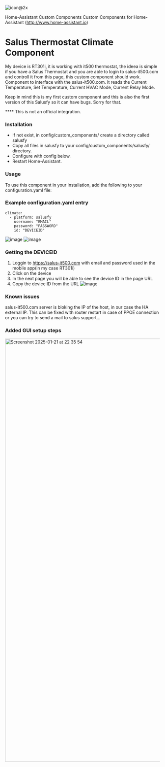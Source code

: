 ![icon@2x](https://github.com/user-attachments/assets/61c52769-9e92-43cb-b9ea-66ac353db157) 

Home-Assistant Custom Components
Custom Components for Home-Assistant (http://www.home-assistant.io)

# Salus Thermostat Climate Component
My device is RT301i, it is working with it500 thermostat, the ideea is simple if you have a Salus Thermostat and you are able to login to salus-it500.com and controll it from this page, this custom component should work.
Component to interface with the salus-it500.com.
It reads the Current Temperature, Set Temperature, Current HVAC Mode, Current Relay Mode.

Keep in mind this is my first custom component and this is also the first version of this Salusfy so it can have bugs. Sorry for that.

**** This is not an official integration.
### Installation
* If not exist, in config/custom_components/ create a directory called salusfy 
* Copy all files in salusfy to your config/custom_components/salusfy/ directory.
* Configure with config below.
* Restart Home-Assistant.

### Usage
To use this component in your installation, add the following to your configuration.yaml file:

### Example configuration.yaml entry

```
climate:
  - platform: salusfy
    username: "EMAIL"
    password: "PASSWORD"
    id: "DEVICEID"
```
![image](https://user-images.githubusercontent.com/33951255/140300295-4915a18f-f5d4-4957-b513-59d7736cc52a.png)
![image](https://user-images.githubusercontent.com/33951255/140303472-fd38b9e4-5c33-408f-afef-25547c39551c.png)


### Getting the DEVICEID
1. Loggin to https://salus-it500.com with email and password used in the mobile app(in my case RT301i)
2. Click on the device
3. In the next page you will be able to see the device ID in the page URL
4. Copy the device ID from the URL
![image](https://user-images.githubusercontent.com/33951255/140301260-151b6af9-dbc4-4e90-a14e-29018fe2e482.png)


### Known issues
salus-it500.com server is bloking the IP of the host, in our case the HA external IP. This can be fixed with router restart in case of PPOE connection or you can try to send a mail to salus support...

### Added GUI setup steps 

<img width="1374" alt="Screenshot 2025-01-21 at 22 35 54" src="https://github.com/user-attachments/assets/6474ced8-b990-4cb0-b260-dfff336739ee" />

